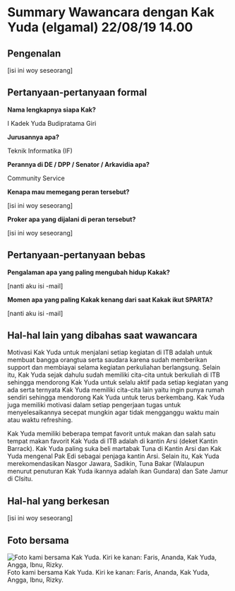# Summary Wawancara dengan Kak Yuda (elgamal) 22/08/19 14.00

## Pengenalan

[isi ini woy seseorang]

## Pertanyaan-pertanyaan formal

**Nama lengkapnya siapa Kak?**

I Kadek Yuda Budipratama Giri

**Jurusannya apa?**

Teknik Informatika (IF)

**Perannya di DE / DPP / Senator / Arkavidia apa?**

Community Service

**Kenapa mau memegang peran tersebut?**

[isi ini woy seseorang]

**Proker apa yang dijalani di peran tersebut?**

[isi ini woy seseorang]

## Pertanyaan-pertanyaan bebas

**Pengalaman apa yang paling mengubah hidup Kakak?**

[nanti aku isi -mail]

**Momen apa yang paling Kakak kenang dari saat Kakak ikut SPARTA?**

[nanti aku isi -mail]

## Hal-hal lain yang dibahas saat wawancara

Motivasi Kak Yuda untuk menjalani setiap kegiatan di ITB adalah untuk membuat bangga orangtua serta saudara karena sudah memberikan support dan membiayai selama kegiatan perkuliahan berlangsung. Selain itu, Kak Yuda sejak dahulu sudah memiliki cita-cita untuk berkuliah di ITB sehingga mendorong Kak Yuda untuk selalu aktif pada setiap kegiatan yang ada serta ternyata Kak Yuda memiliki cita-cita lain yaitu ingin punya rumah sendiri sehingga mendorong Kak Yuda untuk terus berkembang. Kak Yuda juga memiliki motivasi dalam setiap pengerjaan tugas untuk menyelesaikannya secepat mungkin agar tidak mengganggu waktu main atau waktu refreshing.

Kak Yuda memiliki beberapa tempat favorit untuk makan dan salah satu tempat makan favorit Kak Yuda di ITB adalah di kantin Arsi (deket Kantin Barrack). Kak Yuda paling suka beli martabak Tuna di Kantin Arsi dan Kak Yuda mengenal Pak Edi sebagai penjaga kantin Arsi. Selain itu, Kak Yuda merekomendasikan Nasgor Jawara, Sadikin, Tuna Bakar (Walaupun menurut penuturan Kak Yuda ikannya adalah ikan Gundara) dan Sate Jamur di CIsitu.

## Hal-hal yang berkesan

[isi ini woy seseorang]

## Foto bersama
![Foto kami bersama Kak Yuda. Kiri ke kanan: Faris, Ananda, Kak Yuda, Angga, Ibnu, Rizky.](https://github.com/ozer0532/TugasWawancaraDaemon/raw/master/13516115/16518014-16518077-16518105-16518253-16518346.jpg)
Foto kami bersama Kak Yuda. Kiri ke kanan: Faris, Ananda, Kak Yuda, Angga, Ibnu, Rizky.
